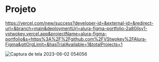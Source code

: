 # Projeto

https://vercel.com/new/success?developer-id=&external-id=&redirect-url=&branch=main&deploymentUrl=alura-figma-portfolio-2a80ilsy1-vstwokey.vercel.app&projectName=alura-figma-portfolio&s=https%3A%2F%2Fgithub.com%2FVStwokey%2FAlura-Figma&gitOrgLimit=&hasTrialAvailable=1&totalProjects=1

![Captura de tela 2023-06-02 054056](https://github.com/VStwokey/Alura-Figma/assets/124562961/4b9d6020-7fbe-4c42-b47f-aa9d54334ede)
